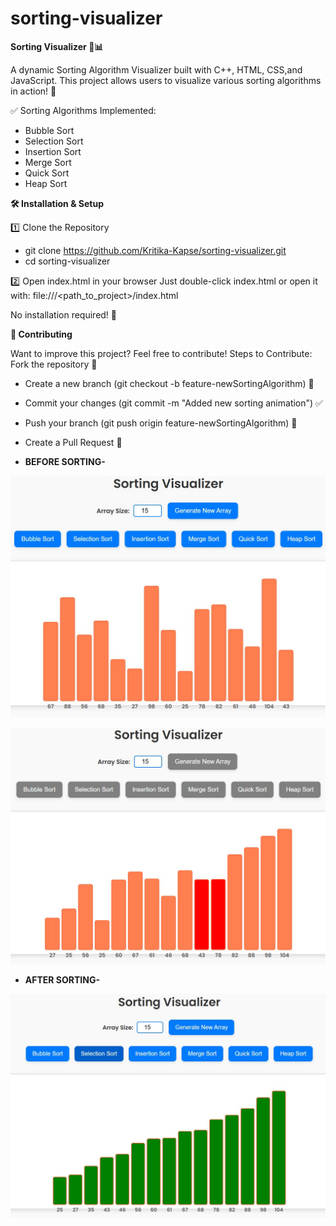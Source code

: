 # sorting-visualizer
**Sorting Visualizer 🎨📊** 

A dynamic Sorting Algorithm Visualizer built with C++, HTML, CSS,and JavaScript. This project allows users to visualize various sorting algorithms in action! 🚀

✅ Sorting Algorithms Implemented:

- Bubble Sort 
- Selection Sort 
- Insertion Sort 
- Merge Sort 
- Quick Sort 
- Heap Sort

**🛠️ Installation & Setup**

1️⃣ Clone the Repository
- git clone https://github.com/Kritika-Kapse/sorting-visualizer.git
- cd sorting-visualizer
  
2️⃣ Open index.html in your browser
Just double-click index.html or open it with:
file:///<path_to_project>/index.html

No installation required! 🎉

**🚀 Contributing**

Want to improve this project? Feel free to contribute!
Steps to Contribute:
Fork the repository 🍴

- Create a new branch (git checkout -b feature-newSortingAlgorithm) 🌱
- Commit your changes (git commit -m "Added new sorting animation") ✅
- Push your branch (git push origin feature-newSortingAlgorithm) 🚀
- Create a Pull Request 🤝

- **BEFORE SORTING-**

![Sorting Visualizer](https://raw.githubusercontent.com/Kritika-Kapse/sorting-visualizer/main/public/sorting-visualizer1.jpg)

![Sorting Visualizer](https://raw.githubusercontent.com/Kritika-Kapse/sorting-visualizer/main/public/sorting-visualizer2.jpg)

- **AFTER SORTING-**

![Sorting Visualizer](https://raw.githubusercontent.com/Kritika-Kapse/sorting-visualizer/main/public/sorting-visualizer3.jpg)